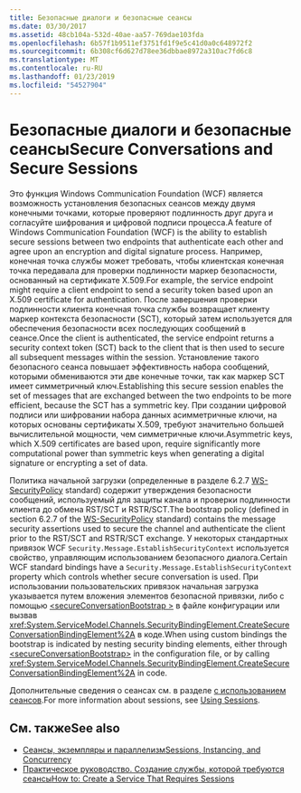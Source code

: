 ```yaml
---
title: Безопасные диалоги и безопасные сеансы
ms.date: 03/30/2017
ms.assetid: 48cb104a-532d-40ae-aa57-769dae103fda
ms.openlocfilehash: 6b57f1b9511ef3751fd1f9e5c41d0a0c648972f2
ms.sourcegitcommit: 6b308cf6d627d78ee36dbbae8972a310ac7fd6c8
ms.translationtype: MT
ms.contentlocale: ru-RU
ms.lasthandoff: 01/23/2019
ms.locfileid: "54527904"
---
```

# <a name="secure-conversations-and-secure-sessions"></a><span data-ttu-id="a4019-102">Безопасные диалоги и безопасные сеансы</span><span class="sxs-lookup"><span data-stu-id="a4019-102">Secure Conversations and Secure Sessions</span></span>
<span data-ttu-id="a4019-103">Это функция Windows Communication Foundation (WCF) является возможность установления безопасных сеансов между двумя конечными точками, которые проверяют подлинность друг друга и согласуйте шифрования и цифровой подписи процесса.</span><span class="sxs-lookup"><span data-stu-id="a4019-103">A feature of Windows Communication Foundation (WCF) is the ability to establish secure sessions between two endpoints that authenticate each other and agree upon an encryption and digital signature process.</span></span> <span data-ttu-id="a4019-104">Например, конечная точка службы может требовать, чтобы клиентская конечная точка передавала для проверки подлинности маркер безопасности, основанный на сертификате X.509.</span><span class="sxs-lookup"><span data-stu-id="a4019-104">For example, the service endpoint might require a client endpoint to send a security token based upon an X.509 certificate for authentication.</span></span> <span data-ttu-id="a4019-105">После завершения проверки подлинности клиента конечная точка службы возвращает клиенту маркер контекста безопасности (SCT), который затем используется для обеспечения безопасности всех последующих сообщений в сеансе.</span><span class="sxs-lookup"><span data-stu-id="a4019-105">Once the client is authenticated, the service endpoint returns a security context token (SCT) back to the client that is then used to secure all subsequent messages within the session.</span></span> <span data-ttu-id="a4019-106">Установление такого безопасного сеанса повышает эффективность набора сообщений, которыми обмениваются эти две конечные точки, так как маркер SCT имеет симметричный ключ.</span><span class="sxs-lookup"><span data-stu-id="a4019-106">Establishing this secure session enables the set of messages that are exchanged between the two endpoints to be more efficient, because the SCT has a symmetric key.</span></span> <span data-ttu-id="a4019-107">При создании цифровой подписи или шифровании набора данных асимметричные ключи, на которых основаны сертификаты X.509, требуют значительно большей вычислительной мощности, чем симметричные ключи.</span><span class="sxs-lookup"><span data-stu-id="a4019-107">Asymmetric keys, which X.509 certificates are based upon, require significantly more computational power than symmetric keys when generating a digital signature or encrypting a set of data.</span></span>  
  
 <span data-ttu-id="a4019-108">Политика начальной загрузки (определенные в разделе 6.2.7 [WS-SecurityPolicy](https://go.microsoft.com/fwlink/?LinkId=99817) standard) содержит утверждения безопасности сообщений, используемый для защиты канала и проверки подлинности клиента до обмена RST/SCT и RSTR/SCT.</span><span class="sxs-lookup"><span data-stu-id="a4019-108">The bootstrap policy (defined in section 6.2.7 of the [WS-SecurityPolicy](https://go.microsoft.com/fwlink/?LinkId=99817) standard) contains the message security assertions used to secure the channel and authenticate the client prior to the RST/SCT and RSTR/SCT exchange.</span></span> <span data-ttu-id="a4019-109">У некоторых стандартных привязок WCF `Security.Message.EstablishSecurityContext` используется свойство, управляющим использованием безопасного диалога.</span><span class="sxs-lookup"><span data-stu-id="a4019-109">Certain WCF standard bindings have a `Security.Message.EstablishSecurityContext` property which controls whether secure conversation is used.</span></span> <span data-ttu-id="a4019-110">При использовании пользовательских привязок начальная загрузка указывается путем вложения элементов безопасной привязки, либо с помощью [ \<secureConversationBootstrap >](../../../../docs/framework/configure-apps/file-schema/wcf/secureconversationbootstrap.md) в файле конфигурации или вызвав <xref:System.ServiceModel.Channels.SecurityBindingElement.CreateSecureConversationBindingElement%2A> в коде.</span><span class="sxs-lookup"><span data-stu-id="a4019-110">When using custom bindings the bootstrap is indicated by nesting security binding elements, either through [\<secureConversationBootstrap>](../../../../docs/framework/configure-apps/file-schema/wcf/secureconversationbootstrap.md) in the configuration file, or by calling <xref:System.ServiceModel.Channels.SecurityBindingElement.CreateSecureConversationBindingElement%2A> in code.</span></span>  
  
 <span data-ttu-id="a4019-111">Дополнительные сведения о сеансах см. в разделе [с использованием сеансов](../../../../docs/framework/wcf/using-sessions.md).</span><span class="sxs-lookup"><span data-stu-id="a4019-111">For more information about sessions, see [Using Sessions](../../../../docs/framework/wcf/using-sessions.md).</span></span>  
  
## <a name="see-also"></a><span data-ttu-id="a4019-112">См. также</span><span class="sxs-lookup"><span data-stu-id="a4019-112">See also</span></span>
- [<span data-ttu-id="a4019-113">Сеансы, экземпляры и параллелизм</span><span class="sxs-lookup"><span data-stu-id="a4019-113">Sessions, Instancing, and Concurrency</span></span>](../../../../docs/framework/wcf/feature-details/sessions-instancing-and-concurrency.md)
- [<span data-ttu-id="a4019-114">Практическое руководство. Создание службы, которой требуются сеансы</span><span class="sxs-lookup"><span data-stu-id="a4019-114">How to: Create a Service That Requires Sessions</span></span>](../../../../docs/framework/wcf/feature-details/how-to-create-a-service-that-requires-sessions.md)
